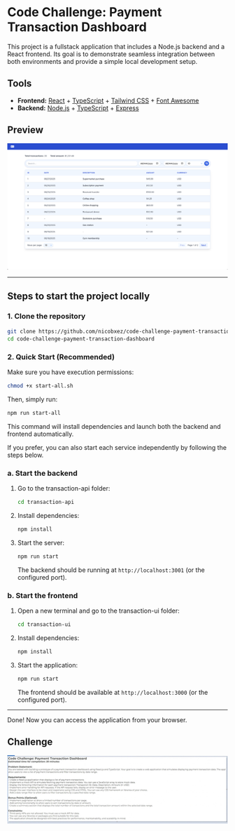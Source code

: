 # Code Challenge: Payment Transaction Dashboard

This project is a fullstack application that includes a Node.js backend and a
React frontend. Its goal is to demonstrate seamless integration between both
environments and provide a simple local development setup.

## Tools

- **Frontend:** [React](https://react.dev/) +
  [TypeScript](https://www.typescriptlang.org/) +
  [Tailwind CSS](https://tailwindcss.com/) +
  [Font Awesome](https://fontawesome.com/)
- **Backend:** [Node.js](https://nodejs.org/) +
  [TypeScript](https://www.typescriptlang.org/) +
  [Express](https://expressjs.com/)

## Preview

![App Preview](assets/ui-preview.png)

---

## Steps to start the project locally

### 1. Clone the repository

```bash
git clone https://github.com/nicobxez/code-challenge-payment-transaction-dashboard.git
cd code-challenge-payment-transaction-dashboard
```

### 2. Quick Start (Recommended)

Make sure you have execution permissions:

```bash
chmod +x start-all.sh
```

Then, simply run:

```bash
npm run start-all
```

This command will install dependencies and launch both the backend and frontend
automatically.

If you prefer, you can also start each service independently by following the
steps below.

### a. Start the backend

1. Go to the transaction-api folder:
   ```bash
   cd transaction-api
   ```
2. Install dependencies:
   ```bash
   npm install
   ```
3. Start the server:
   ```bash
   npm run start
   ```
   The backend should be running at `http://localhost:3001` (or the configured
   port).

### b. Start the frontend

1. Open a new terminal and go to the transaction-ui folder:
   ```bash
   cd transaction-ui
   ```
2. Install dependencies:
   ```bash
   npm install
   ```
3. Start the application:
   ```bash
   npm run start
   ```
   The frontend should be available at `http://localhost:3000` (or the
   configured port).

---

Done! Now you can access the application from your browser.

## Challenge

![Challenge](assets/code-challenge-instructions.jpeg)
